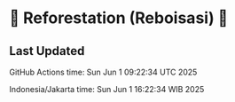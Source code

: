 
# 🌳 Reforestation (Reboisasi) 🌲

## Last Updated

GitHub Actions time: Sun Jun  1 09:22:34 UTC 2025

Indonesia/Jakarta time: Sun Jun  1 16:22:34 WIB 2025
